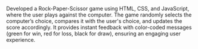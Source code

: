 Developed a Rock-Paper-Scissor game using HTML, CSS, and JavaScript, where the user plays against the computer. The game randomly selects the computer’s choice, compares
it with the user's choice, and updates the score accordingly. It provides instant feedback with color-coded messages (green for win, red for loss, black for draw),
ensuring an engaging user experience.
